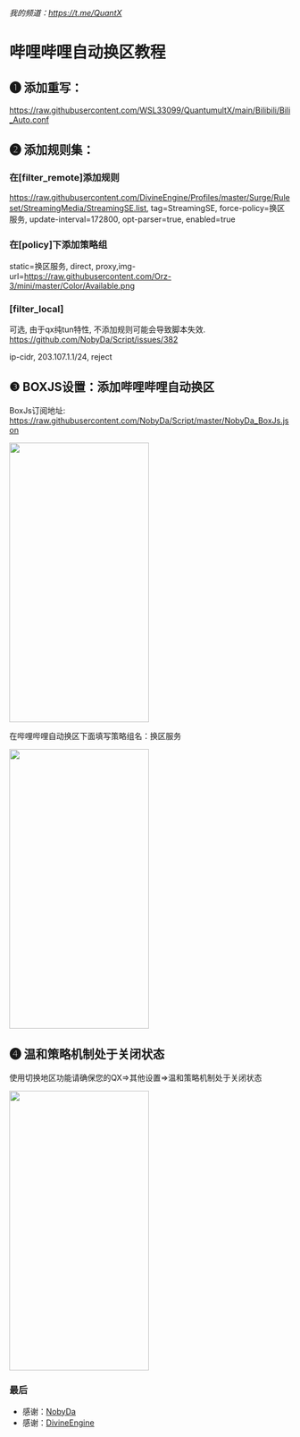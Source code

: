 
###### 我的频道：https://t.me/QuantX

# 哔哩哔哩自动换区教程

## ❶ 添加重写：
https://raw.githubusercontent.com/WSL33099/QuantumultX/main/Bilibili/Bili_Auto.conf

## ❷ 添加规则集：

### 在[filter_remote]添加规则

https://raw.githubusercontent.com/DivineEngine/Profiles/master/Surge/Ruleset/StreamingMedia/StreamingSE.list, tag=StreamingSE, force-policy=换区服务, update-interval=172800, opt-parser=true, enabled=true

### 在[policy]下添加策略组

static=换区服务, direct, proxy,img-url=https://raw.githubusercontent.com/Orz-3/mini/master/Color/Available.png

### [filter_local]

可选, 由于qx纯tun特性, 不添加规则可能会导致脚本失效. https://github.com/NobyDa/Script/issues/382

ip-cidr, 203.107.1.1/24, reject

## ❸ BOXJS设置：添加哔哩哔哩自动换区

BoxJs订阅地址: https://raw.githubusercontent.com/NobyDa/Script/master/NobyDa_BoxJs.json
<p align="left">
<img src="https://raw.githubusercontent.com/WSL33099/QuantumultX/main/Bilibili/bo.png" width="250" height="500" />
</p>

在哔哩哔哩自动换区下面填写策略组名：换区服务 
<p align="left">
<img src="https://raw.githubusercontent.com/WSL33099/QuantumultX/main/Bilibili/CZ.png" width="250" height="500" />
</p>
    
## ❹ 温和策略机制处于关闭状态

使用切换地区功能请确保您的QX=>其他设置=>温和策略机制处于关闭状态
<p align="left">
<img src="https://raw.githubusercontent.com/WSL33099/QuantumultX/main/Bilibili/mp.png" width="250" height="500" />
</p>



### 最后 
*  感谢：[NobyDa](https://github.com/NobyDa/Script)
*  感谢：[DivineEngine](https://github.com/DivineEngine)




